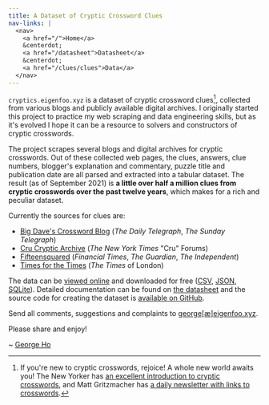 ```yaml
---
title: A Dataset of Cryptic Crossword Clues
nav-links: |
  <nav>
    <a href="/">Home</a>
    &centerdot;
    <a href="/datasheet">Datasheet</a>
    &centerdot;
    <a href="/clues/clues">Data</a>
  </nav>
---
```


`cryptics.eigenfoo.xyz` is a dataset of cryptic crossword clues[^1], collected
from various blogs and publicly available digital archives. I originally
started this project to practice my web scraping and data engineering skills,
but as it's evolved I hope it can be a resource to solvers and constructors of
cryptic crosswords.

[^1]: If you're new to cryptic crosswords, rejoice! A whole new world awaits you! The New Yorker has [an excellent introduction to cryptic crosswords](https://www.newyorker.com/puzzles-and-games-dept/cryptic-crossword/reintroducing-the-new-yorkers-cryptic-crossword), and Matt Gritzmacher has [a daily newsletter with links to crosswords](https://crosswordlinks.substack.com/).

The project scrapes several blogs and digital archives for cryptic crosswords.
Out of these collected web pages, the clues, answers, clue numbers, blogger's
explanation and commentary, puzzle title and publication date are all parsed
and extracted into a tabular dataset. The result (as of September 2021) is **a
little over half a million clues from cryptic crosswords over the past twelve
years**, which makes for a rich and peculiar dataset.

Currently the sources for clues are:

- [Big Dave's Crossword Blog](http://bigdave44.com/) (_The Daily Telegraph_, _The Sunday Telegraph_)
- [Cru Cryptic Archive](https://archive.nytimes.com/www.nytimes.com/premium/xword/cryptic-archive.html) (_The New York Times_ "Cru" Forums)
- [Fifteensquared](https://www.fifteensquared.net/) (_Financial Times_, _The Guardian_, _The Independent_)
- [Times for the Times](https://times-xwd-times.livejournal.com/) (_The Times_ of London)

The data can be [viewed online](/clues/clues) and downloaded for free
([CSV](/clues/clues.csv?_size=max), [JSON](/clues/clues.json),
[SQLite](/clues.db)). Detailed documentation can be found on [the
datasheet](/static/datasheet.html) and the source code for creating the dataset
is [available on GitHub](https://github.com/eigenfoo/cryptics).

Send all comments, suggestions and complaints to
[george[&#230;]eigenfoo.xyz](mailto:george[&#230;]eigenfoo.xyz).

Please share and enjoy!

\~ [George Ho](https://www.eigenfoo.xyz/)
